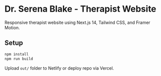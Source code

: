 
# Dr. Serena Blake - Therapist Website

Responsive therapist website using Next.js 14, Tailwind CSS, and Framer Motion.

## Setup

```bash
npm install
npm run build
```

Upload `out/` folder to Netlify or deploy repo via Vercel.
